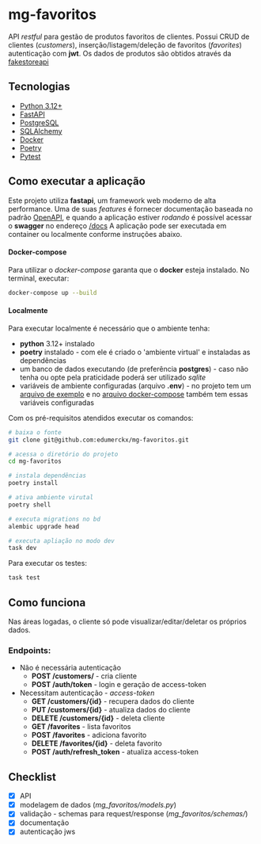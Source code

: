 # mg-favoritos

API _restful_ para gestão de produtos favoritos de clientes. Possui CRUD de clientes (_customers_), inserção/listagem/deleção de favoritos (_favorites_) autenticação com **jwt**.
Os dados de produtos são obtidos através da [fakestoreapi](https://fakestoreapi.com/)

## Tecnologias
- [Python 3.12+](https://www.python.org/)
- [FastAPI](https://fastapi.tiangolo.com/)
- [PostgreSQL](https://www.postgresql.org/)
- [SQLAlchemy](https://www.sqlalchemy.org/)
- [Docker](https://www.docker.com/)
- [Poetry](https://python-poetry.org/) 
- [Pytest](https://docs.pytest.org/)


## Como executar a aplicação

Este projeto utiliza **fastapi**, um framework web moderno de alta performance. Uma de suas _features_ é fornecer documentação baseada no padrão [OpenAPI](https://github.com/OAI/OpenAPI-Specification), e quando a aplicação estiver _rodando_ é possível acessar o **swagger** no endereço [/docs](http://localhost:8000/docs)
A aplicação pode ser executada em container ou localmente conforme instruções abaixo.

#### Docker-compose

Para utilizar o _docker-compose_ garanta que o **docker** esteja instalado.
No terminal, executar:
```sh
docker-compose up --build
```

#### Localmente

Para executar localmente é necessário que o ambiente tenha:
- **python** 3.12+ instalado
- **poetry** instalado - com ele é criado o 'ambiente virtual' e instaladas as dependências
- um banco de dados executando (de preferência **postgres**) - caso não tenha ou opte pela praticidade poderá ser utilizado _sqlite_
- variáveis de ambiente configuradas (arquivo **.env**) - no projeto tem um [arquivo de exemplo](.env-example) e no [arquivo docker-compose](docker-compose.yml) também tem essas variáveis configuradas

Com os pré-requisitos atendidos executar os comandos:
```sh
# baixa o fonte
git clone git@github.com:edumerckx/mg-favoritos.git

# acessa o diretório do projeto
cd mg-favoritos

# instala dependências
poetry install

# ativa ambiente virutal
poetry shell

# executa migrations no bd
alembic upgrade head

# executa apliação no modo dev
task dev
```

Para executar os testes:
```sh
task test
```

## Como funciona

Nas áreas logadas, o cliente só pode visualizar/editar/deletar os próprios dados.

### Endpoints:
- Não é necessária autenticação
  - **POST /customers/** - cria cliente
  - **POST /auth/token**  - login e geração de access-token
- Necessitam autenticação - _access-token_
  - **GET /customers/{id}**  - recupera dados do cliente
  - **PUT /customers/{id}**  - atualiza dados do cliente
  - **DELETE /customers/{id}** - deleta cliente
  - **GET /favorites**  - lista favoritos 
  - **POST /favorites**  - adiciona favorito 
  - **DELETE /favorites/{id}** - deleta favorito 
  - **POST /auth/refresh_token**  - atualiza access-token



## Checklist
- [x] API
- [x] modelagem de dados (_mg_favoritos/models.py_)
- [x] validação - schemas para request/response (_mg_favoritos/schemas/_) 
- [x] documentação
- [x] autenticação jws